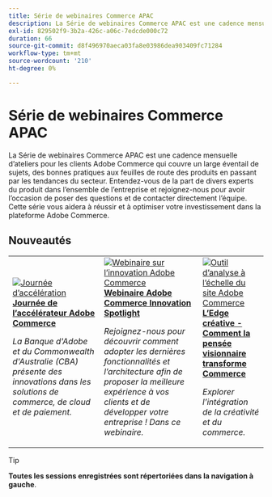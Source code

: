 ```yaml
---
title: Série de webinaires Commerce APAC
description: La Série de webinaires Commerce APAC est une cadence mensuelle d’ateliers pour les clients Adobe Commerce qui couvre un large éventail de sujets, des bonnes pratiques aux feuilles de route des produits en passant par les tendances du secteur.
exl-id: 829502f9-3b2a-426c-a06c-7edcde000c72
duration: 66
source-git-commit: d8f496970aeca03fa8e03986dea903409fc71284
workflow-type: tm+mt
source-wordcount: '210'
ht-degree: 0%

---
```


# Série de webinaires Commerce APAC

La Série de webinaires Commerce APAC est une cadence mensuelle d’ateliers pour les clients Adobe Commerce qui couvre un large éventail de sujets, des bonnes pratiques aux feuilles de route des produits en passant par les tendances du secteur. Entendez-vous de la part de divers experts du produit dans l’ensemble de l’entreprise et rejoignez-nous pour avoir l’occasion de poser des questions et de contacter directement l’équipe. Cette série vous aidera à réussir et à optimiser votre investissement dans la plateforme Adobe Commerce.

## Nouveautés

<table>
<tr>
  <td>
    <a href="https://experienceleague.adobe.com/docs/events/apac-commerce-recordings/2024/accelerator-day/overview.html">
      <img alt="Journée d’accélération" src="https://video.tv.adobe.com/v/3429276?format=jpeg" />
    </a>
     <div>
      <a href="https://experienceleague.adobe.com/docs/events/apac-commerce-recordings/2024/accelerator-day/overview.html">
        <strong>Journée de l’accélérateur Adobe Commerce</strong>
      </a>
    </div>
    <p>
    <em>La Banque d'Adobe et du Commonwealth d'Australie (CBA) présente des innovations dans les solutions de commerce, de cloud et de paiement.</em>
    <p>
  </td>
  <td>
    <a href="https://experienceleague.adobe.com/docs/events/apac-commerce-recordings/2024/innovation-spotlight.html">
      <img alt="Webinaire sur l’innovation Adobe Commerce" src="https://video.tv.adobe.com/v/3427965?format=jpeg" />
    </a>
     <div>
      <a href="https://experienceleague.adobe.com/docs/events/apac-commerce-recordings/2024/innovation-spotlight.html">
        <strong>Webinaire Adobe Commerce Innovation Spotlight</strong>
      </a>
    </div>
    <p>
    <em>Rejoignez-nous pour découvrir comment adopter les dernières fonctionnalités et l’architecture afin de proposer la meilleure expérience à vos clients et de développer votre entreprise ! Dans ce webinaire.</em>
    <p>
  </td> 
  <td>
    <a href="https://experienceleague.adobe.com/docs/events/apac-commerce-recordings/2024/visionary-thinking.html">
      <img alt="Outil d’analyse à l’échelle du site Adobe Commerce" src="https://video.tv.adobe.com/v/3428818?format=jpeg" />
    </a>
     <div>
      <a href="https://experienceleague.adobe.com/docs/events/apac-commerce-recordings/2024/visionary-thinking.html">
        <strong>L’Edge créative - Comment la pensée visionnaire transforme Commerce</strong>
      </a>
    </div>
    <p>
    <em>Explorer l’intégration de la créativité et du commerce.</em>
    <p>
  </td>
</tr>
</table>

>[!TIP]
>
>**Toutes les sessions enregistrées sont répertoriées dans la navigation à gauche**.
